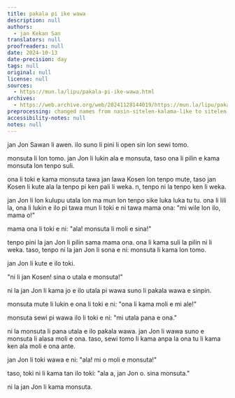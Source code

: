 ```yaml
---
title: pakala pi ike wawa
description: null
authors:
  - jan Kekan San
translators: null
proofreaders: null
date: 2024-10-13
date-precision: day
tags: null
original: null
license: null
sources:
  - https://mun.la/lipu/pakala-pi-ike-wawa.html
archives:
  - https://web.archive.org/web/20241128144019/https://mun.la/lipu/pakala-pi-ike-wawa.html
preprocessing: changed names from nasin-sitelen-kalama-like to sitelen Lasina
accessibility-notes: null
notes: null
---
```


jan Jon Sawan li awen. ilo suno li pini li open sin lon sewi tomo.

monsuta li lon tomo. jan Jon li lukin ala e monsuta, taso ona li pilin e kama monsuta lon tenpo suli.

ona li toki e kama monsuta tawa jan lawa Kosen lon tenpo mute, taso jan Kosen li kute ala la tenpo pi ken pali li weka. n, tenpo ni la tenpo ken li weka.

jan Jon li lon kulupu utala lon ma mun lon tenpo sike luka luka tu tu. ona li lili la, ona li lukin e ilo pi tawa mun li toki e ni tawa mama ona: "mi wile lon ilo, mama o!"

mama ona li toki e ni: "ala! monsuta li moli e sina!"

tenpo pini la jan Jon li pilin sama mama ona. ona li kama suli la pilin ni li weka. taso, tenpo ni la jan Jon li sona e ni: monsuta li kama lon tomo.

jan Jon li kute e ilo toki.

"ni li jan Kosen! sina o utala e monsuta!"

ni la jan Jon li kama jo e ilo utala pi wawa suno li pakala wawa e sinpin.

monsuta mute li lukin e ona li toki e ni: "ona li kama moli e mi ale!"

monsuta sewi pi wawa ilo li toki e ni: "mi utala pana e ona."

ni la monsuta li pana utala e ilo pakala wawa. jan Jon li wawa suno e monsuta li alasa moli e ona. taso, sewi tomo li kama anpa la ona tu li kama ken ala moli e ona ante.

jan Jon li toki wawa e ni: "ala! mi o moli e monsuta!"

taso, toki ni li kama tan ilo toki: "ala a, jan Jon o. sina monsuta."

ni la jan Jon li kama monsuta.
